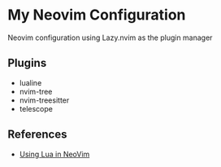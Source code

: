 # My Neovim Configuration

Neovim configuration using Lazy.nvim as the plugin manager

## Plugins

  - lualine
  - nvim-tree
  - nvim-treesitter
  - telescope

## References

  - [Using Lua in NeoVim](https://github.com/nanotee/nvim-lua-guide)
